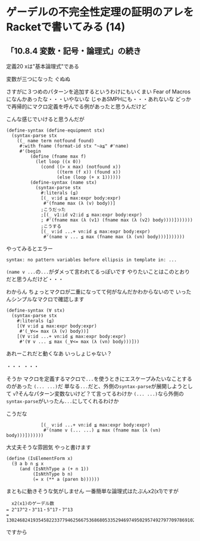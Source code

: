 # ゲーデルの不完全性定理の証明のアレをRacketで書いてみる (14)

## 「10.8.4 変数・記号・論理式」の続き

定義20 xは"基本論理式"である

変数が三つになった
ぐぬぬ

さすがに３つめのパターンを追加するというわけにもいくまい
Fear of Macrosになんかあったな・・・いやないな
じゃあSMPHにも・・・あれないな
どっかで再帰的にマクロ定義を呼んでる例があったと思うんだけど

こんな感じでいけると思うんだが

```
(define-syntax (define-equipment stx)
  (syntax-parse stx
    ((_ name term notfound found)
     #:with fname (format-id stx "~a≦" #'name)
     #'(begin
         (define (fname max f)
           (let loop ((x 0))
             (cond ((> x max) (notfound x))
                   ((term (f x)) (found x))
                   (else (loop (+ x 1))))))
         (define-syntax (name stx)
           (syntax-parse stx
             #:literals (≦)
             [(_ v:id ≦ max:expr body:expr)
              #'(fname max (λ (v) body))]
             ;こうだった
             ;[(_ v1:id v2:id ≦ max:expr body:expr)
             ; #'(fname max (λ (v1) (fname max (λ (v2) body))))]))))))
             ;こうする
             [(_ v:id ...+ vn:id ≦ max:expr body:expr)
              #'(name v ... ≦ max (fname max (λ (vn) body)))]))))))
```

やってみるとエラー

```
syntax: no pattern variables before ellipsis in template in: ...
```

`(name v ...`の`...`がダメって言われてるっぽいです
やりたいことはこのとおりだと思うんだけど・・・

わからん
ちょっとマクロが二重になってて何がなんだかわからないので
いったんシンプルなマクロで確認します

```
(define-syntax (∀ stx)
  (syntax-parse stx
    #:literals (≦)
    [(∀ v:id ≦ max:expr body:expr)
     #'(_∀<= max (λ (v) body))]
    [(∀ v:id ...+ vn:id ≦ max:expr body:expr)
     #'(∀ v ... ≦ max (_∀<= max (λ (vn) body)))]))
```

あれーこれだと動くなあ
いっしょじゃない？

・・・
・・・

そうか
マクロを定義するマクロで`...`を使うときにエスケープみたいなことするのがあった
`(... ...)`だ
単なる`...`だと、外側の`syntax-parse`が展開しようとして
`v`?そんなパターン変数ないけど？て言ってるわけか
`(... ...)`なら外側の`syntax-parse`がいったん`...`にしてくれるわけか

こうだな

```
             [(_ v:id ...+ vn:id ≦ max:expr body:expr)
              #'(name v (... ...) ≦ max (fname max (λ (vn) body)))]))))))
```

大丈夫そうな雰囲気
やっと書けます

```
(define (IsElementForm x)
  (∃ a b n ≦ x
     (and (IsNthType a (+ n 1))
          (IsNthType b n)
          (= x (** a (paren b))))))
```

まともに動きそうな気がしません
一番簡単な論理式はたぶんx2(x1)ですが

```
  x2(x1)のゲーデル数
= 2^17^2・3^11・5^17・7^13
= 13024682419354582233779462566753686805335294697495029574927977097869102772155580534084672913040998400000000000000000
```

ですから

